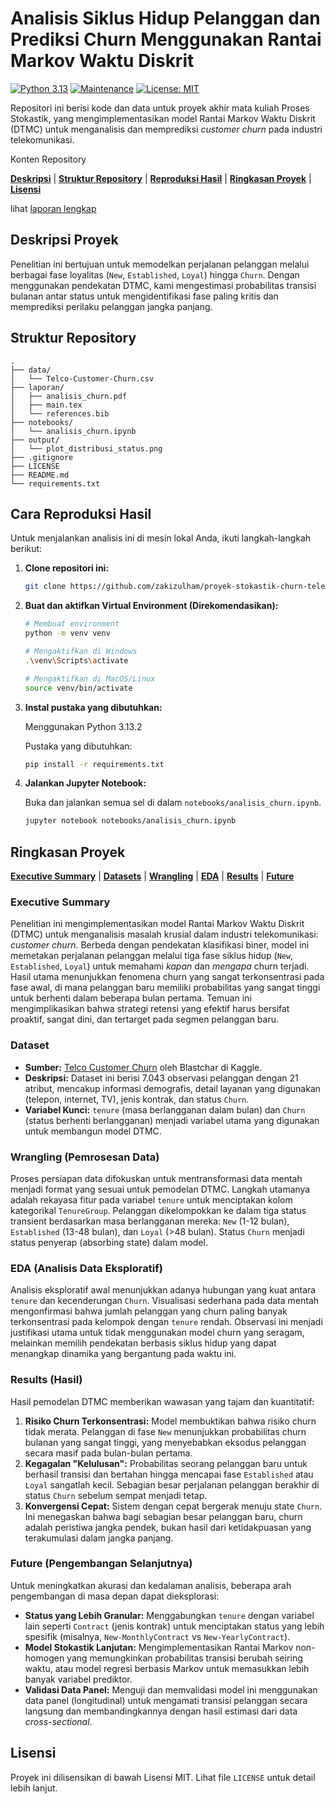 # Analisis Siklus Hidup Pelanggan dan Prediksi Churn Menggunakan Rantai Markov Waktu Diskrit

[![Python 3.13](https://img.shields.io/badge/python-3.13-blue.svg)](https://www.python.org/downloads/release/python-3130/)
[![Maintenance](https://img.shields.io/badge/Maintained%3F-no-red.svg)](https://github.com/stevenrhart/predicting-claims/graphs/commit-activity)
[![License: MIT](https://img.shields.io/badge/License-MIT-yellow.svg)](https://opensource.org/licenses/MIT)


Repositori ini berisi kode dan data untuk proyek akhir mata kuliah Proses Stokastik, yang mengimplementasikan model Rantai Markov Waktu Diskrit (DTMC) untuk menganalisis dan memprediksi *customer churn* pada industri telekomunikasi.

Konten Repository

**[Deskripsi](#Deskripsi)** | **[Struktur Repository](#Struktur)** | **[Reproduksi Hasil](#Reproduksi)** | **[Ringkasan Proyek](#Ringkasan)** | **[Lisensi](#Lisensi)** 

lihat [laporan lengkap](https://github.com/zakizulham/proyek-stokastik-churn-telekomunikasi/blob/main/laporan/analisis_churn.pdf)

## Deskripsi Proyek <a id='Deskripsi'></a>

Penelitian ini bertujuan untuk memodelkan perjalanan pelanggan melalui berbagai fase loyalitas (`New`, `Established`, `Loyal`) hingga `Churn`. Dengan menggunakan pendekatan DTMC, kami mengestimasi probabilitas transisi bulanan antar status untuk mengidentifikasi fase paling kritis dan memprediksi perilaku pelanggan jangka panjang.

## Struktur Repository <a id='Struktur'></a>

```
.
├── data/
│   └── Telco-Customer-Churn.csv
├── laporan/
│   ├── analisis_churn.pdf
│   ├── main.tex
│   └── references.bib
├── notebooks/
│   └── analisis_churn.ipynb      
├── output/
│   └── plot_distribusi_status.png
├── .gitignore
├── LICENSE
├── README.md
└── requirements.txt
```

## Cara Reproduksi Hasil <a id='Reproduksi'></a>

Untuk menjalankan analisis ini di mesin lokal Anda, ikuti langkah-langkah berikut:

1.  **Clone repositori ini:**
    ```bash
    git clone https://github.com/zakizulham/proyek-stokastik-churn-telekomunikasi.git && cd proyek-stokastik-churn-telekomunikasi
    ```

2.  **Buat dan aktifkan Virtual Environment (Direkomendasikan):**
    ```bash
    # Membuat environment
    python -m venv venv

    # Mengaktifkan di Windows
    .\venv\Scripts\activate

    # Mengaktifkan di MacOS/Linux
    source venv/bin/activate
    ```

3.  **Instal pustaka yang dibutuhkan:**

    Menggunakan Python 3.13.2

    Pustaka yang dibutuhkan:

    ```bash
    pip install -r requirements.txt
    ```

4.  **Jalankan Jupyter Notebook:**

    Buka dan jalankan semua sel di dalam `notebooks/analisis_churn.ipynb`.
    ```bash
    jupyter notebook notebooks/analisis_churn.ipynb
    ```

## Ringkasan Proyek <a id='Ringkasan'></a>

**[Executive Summary](#exec-summary)** | **[Datasets](#data)** | **[Wrangling](#wrangling)** | **[EDA](#eda)** | **[Results](#results)** | **[Future](#future)**

### Executive Summary <a id='exec-summary'></a>
Penelitian ini mengimplementasikan model Rantai Markov Waktu Diskrit (DTMC) untuk menganalisis masalah krusial dalam industri telekomunikasi: *customer churn*. Berbeda dengan pendekatan klasifikasi biner, model ini memetakan perjalanan pelanggan melalui tiga fase siklus hidup (`New`, `Established`, `Loyal`) untuk memahami *kapan* dan *mengapa* churn terjadi. Hasil utama menunjukkan fenomena churn yang sangat terkonsentrasi pada fase awal, di mana pelanggan baru memiliki probabilitas yang sangat tinggi untuk berhenti dalam beberapa bulan pertama. Temuan ini mengimplikasikan bahwa strategi retensi yang efektif harus bersifat proaktif, sangat dini, dan tertarget pada segmen pelanggan baru.

### Dataset <a id='data'></a>
* **Sumber:** [Telco Customer Churn](https://www.kaggle.com/datasets/blastchar/telco-customer-churn) oleh Blastchar di Kaggle.
* **Deskripsi:** Dataset ini berisi 7.043 observasi pelanggan dengan 21 atribut, mencakup informasi demografis, detail layanan yang digunakan (telepon, internet, TV), jenis kontrak, dan status `Churn`.
* **Variabel Kunci:** `tenure` (masa berlangganan dalam bulan) dan `Churn` (status berhenti berlangganan) menjadi variabel utama yang digunakan untuk membangun model DTMC.

### Wrangling (Pemrosesan Data) <a id='wrangling'></a>
Proses persiapan data difokuskan untuk mentransformasi data mentah menjadi format yang sesuai untuk pemodelan DTMC. Langkah utamanya adalah rekayasa fitur pada variabel `tenure` untuk menciptakan kolom kategorikal `TenureGroup`. Pelanggan dikelompokkan ke dalam tiga status transient berdasarkan masa berlangganan mereka: `New` (1-12 bulan), `Established` (13-48 bulan), dan `Loyal` (>48 bulan). Status `Churn` menjadi status penyerap (absorbing state) dalam model.

### EDA (Analisis Data Eksploratif) <a id='eda'></a>
Analisis eksploratif awal menunjukkan adanya hubungan yang kuat antara `tenure` dan kecenderungan `Churn`. Visualisasi sederhana pada data mentah mengonfirmasi bahwa jumlah pelanggan yang churn paling banyak terkonsentrasi pada kelompok dengan `tenure` rendah. Observasi ini menjadi justifikasi utama untuk tidak menggunakan model churn yang seragam, melainkan memilih pendekatan berbasis siklus hidup yang dapat menangkap dinamika yang bergantung pada waktu ini.

### Results (Hasil) <a id='results'></a>
Hasil pemodelan DTMC memberikan wawasan yang tajam dan kuantitatif:
1.  **Risiko Churn Terkonsentrasi:** Model membuktikan bahwa risiko churn tidak merata. Pelanggan di fase `New` menunjukkan probabilitas churn bulanan yang sangat tinggi, yang menyebabkan eksodus pelanggan secara masif pada bulan-bulan pertama.
2.  **Kegagalan "Kelulusan":** Probabilitas seorang pelanggan baru untuk berhasil transisi dan bertahan hingga mencapai fase `Established` atau `Loyal` sangatlah kecil. Sebagian besar perjalanan pelanggan berakhir di status `Churn` sebelum sempat menjadi tetap.
3.  **Konvergensi Cepat:** Sistem dengan cepat bergerak menuju state `Churn`. Ini menegaskan bahwa bagi sebagian besar pelanggan baru, churn adalah peristiwa jangka pendek, bukan hasil dari ketidakpuasan yang terakumulasi dalam jangka panjang.

### Future (Pengembangan Selanjutnya) <a id='future'></a>
Untuk meningkatkan akurasi dan kedalaman analisis, beberapa arah pengembangan di masa depan dapat dieksplorasi:
* **Status yang Lebih Granular:** Menggabungkan `tenure` dengan variabel lain seperti `Contract` (jenis kontrak) untuk menciptakan status yang lebih spesifik (misalnya, `New-MonthlyContract` vs `New-YearlyContract`).
* **Model Stokastik Lanjutan:** Mengimplementasikan Rantai Markov non-homogen yang memungkinkan probabilitas transisi berubah seiring waktu, atau model regresi berbasis Markov untuk memasukkan lebih banyak variabel prediktor.
* **Validasi Data Panel:** Menguji dan memvalidasi model ini menggunakan data panel (longitudinal) untuk mengamati transisi pelanggan secara langsung dan membandingkannya dengan hasil estimasi dari data *cross-sectional*.

## Lisensi <a id='Lisensi'></a>

Proyek ini dilisensikan di bawah Lisensi MIT. Lihat file `LICENSE` untuk detail lebih lanjut.
